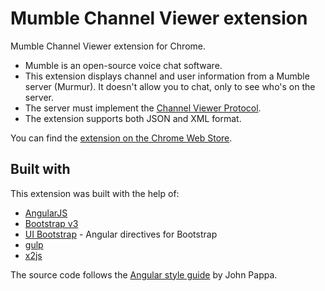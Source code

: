 # Mumble Channel Viewer extension

Mumble Channel Viewer extension for Chrome.
- Mumble is an open-source voice chat software.
- This extension displays channel and user information from a Mumble server (Murmur). It doesn't allow you to chat, only to see who's on the server.
- The server must implement the [Channel Viewer Protocol](http://wiki.mumble.info/wiki/Channel_Viewer_Protocol).
- The extension supports both JSON and XML format.

You can find the [extension on the Chrome Web Store](https://chrome.google.com/webstore/detail/mumble-channel-viewer/delalapmnpndmfopplmjegencdnddfcc/related).

## Built with

This extension was built with the help of:
- [AngularJS](https://angularjs.org/)
- [Bootstrap v3](http://getbootstrap.com/)
- [UI Bootstrap](http://angular-ui.github.io/bootstrap/) - Angular directives for Bootstrap
- [gulp](http://gulpjs.com/)
- [x2js](https://code.google.com/p/x2js/)

The source code follows the [Angular style guide](https://github.com/johnpapa/angular-styleguide) by John Pappa.
